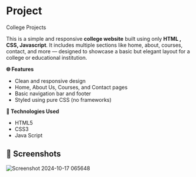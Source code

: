 # Project
College Projects

This is a simple and responsive **college website** built using only **HTML , CSS, Javascript**. It includes multiple sections like home, about, courses, contact, and more — designed to showcase a basic but elegant layout for a college or educational institution.

**🌐 Features**

- Clean and responsive design
- Home, About Us, Courses, and Contact pages
- Basic navigation bar and footer
- Styled using pure CSS (no frameworks)

**📁 Technologies Used**

- HTML5
- CSS3
- Java Script

## 📸 Screenshots

![Screenshot 2024-10-17 065648](https://github.com/user-attachments/assets/0932d239-e8f0-4c26-b09f-f8328f5132d4)
